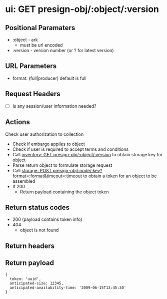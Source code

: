 # ui: GET presign-obj/:object/:version

## Positional Paramaters
- :object - ark
  - must be url encoded
- :version - version number (or ? for latest version)

## URL Parameters
- format: (full|producer) default is full

## Request Headers

- [ ] Is any session/user information needed?

## Actions

Check user authorization to collection
- Check if embargo applies to object
- Check if user is required to accept terms and conditions
- Call [inventory: GET presign-obj/:object/:version](../inventory/presign-obj.md) to obtain storage key for object
- Parse return object to formulate storage request
- Call [storage: POST presign-obj/:node/:key?format=:format&timeout=:timeout](../storage/presign-obj.md) to obtain a token for an object to be assembled
- If 200
  - Return payload containing the object token

## Return status codes
- 200 (payload contains token info)
- 404
  - object is not found

## Return headers

## Return payload

```
{
  token: 'uuid',
  anticipated-size: 12345,
  anticipated-availability-time: '2009-06-15T13:45:30'
}
```
